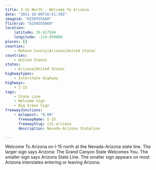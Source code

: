 ```yaml
---
title: I-15 North - Welcome To Arizona
date: "2011-10-09T16:51:39Z"
imageid: "6250555660"
flickrid: "6250555660"
location:
    latitude: 36.817584
    longitude: -114.050088
places: []
counties:
    - Mohave County|Arizona|United States
countries:
    - United States
states:
    - Arizona|United States
highwaytypes:
    - Interstate Highway
highways:
    - I-15
tags:
    - State Line
    - Welcome Sign
    - Big Green Sign
freewayJunctions:
    - milepost: "0.00"
      freewayName: I-15
      freewaySlug: i15-arizona
      description: Nevada-Arizona Stateline

---
```

Welcome To Arizona on I-15 north at the Nevada-Arizona state line.  The larger sign says Arizona: The Grand Canyon State Welcomes You.  The smaller sign says Arizona State Line.  The smaller sign appears on most Arizona interstates entering or leaving Arizona.